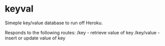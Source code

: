 keyval
======

Simeple key/value database to run off Heroku.

Responds to the following routes:
/key - retrieve value of key
/key/value - insert or update value of key
